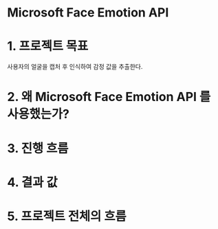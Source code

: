 # Microsoft Face Emotion API
# 1. 프로젝트 목표
사용자의 얼굴을 캡처 후 인식하여 감정 값을 추출한다.
# 2. 왜 Microsoft Face Emotion API 를 사용했는가?

# 3. 진행 흐름

# 4. 결과 값

# 5. 프로젝트 전체의 흐름
